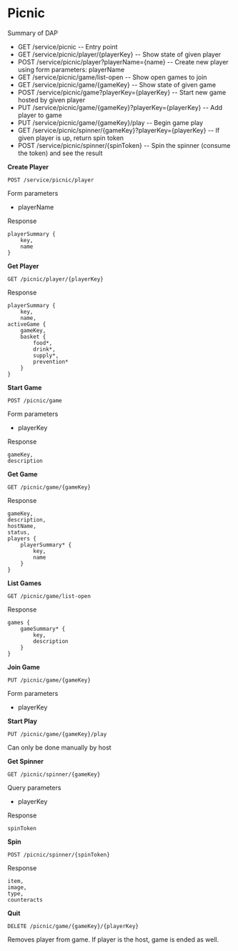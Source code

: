 Picnic
======

Summary of DAP

* GET     /service/picnic                                         -- Entry point
* GET     /service/picnic/player/{playerKey}                      -- Show state of given player
* POST    /service/picnic/player?playerName={name}                -- Create new player using form parameters: playerName
* GET     /service/picnic/game/list-open                          -- Show open games to join
* GET     /service/picnic/game/{gameKey}                          -- Show state of given game
* POST    /service/picnic/game?playerKey={playerKey}              -- Start new game hosted by given player
* PUT     /service/picnic/game/{gameKey}?playerKey={playerKey}    -- Add player to game
* PUT     /service/picnic/game/{gameKey}/play                     -- Begin game play
* GET     /service/picnic/spinner/{gameKey}?playerKey={playerKey} -- If given player is up, return spin token
* POST    /service/picnic/spinner/{spinToken}                     -- Spin the spinner (consume the token) and see the result

**Create Player**

`POST /service/picnic/player`

Form parameters

* playerName

Response

    playerSummary {
        key,
        name
    }

**Get Player**

`GET /picnic/player/{playerKey}`

Response

    playerSummary {
        key,
        name,
    activeGame {
        gameKey,
        basket {
            food*,
            drink*,
            supply*,
            prevention*
        }
    }

**Start Game**

`POST /picnic/game`

Form parameters

* playerKey

Response

    gameKey,
    description

**Get Game**

`GET /picnic/game/{gameKey}`

Response

    gameKey,
    description,
    hostName,
    status,
    players {
        playerSummary* {
            key,
            name
        }
    }

**List Games**

`GET /picnic/game/list-open`

Response

    games {
        gameSummary* {
            key,
            description
        }
    }

**Join Game**

`PUT /picnic/game/{gameKey}`

Form parameters

* playerKey

**Start Play**

`PUT /picnic/game/{gameKey}/play`

Can only be done manually by host

**Get Spinner**

`GET /picnic/spinner/{gameKey}`

Query parameters

* playerKey

Response

    spinToken

**Spin**

`POST /picnic/spinner/{spinToken}`

Response

    item,
    image,
    type,
    counteracts

**Quit**

`DELETE /picnic/game/{gameKey}/{playerKey}`

Removes player from game.  If player is the host, game is ended as well.
